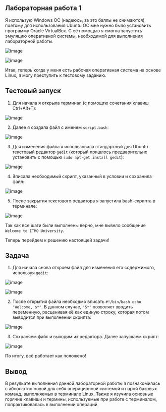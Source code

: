 ## Лабораторная работа 1

Я использую Windows OC (надеюсь, за это баллы не снимаются), поэтому для использования Ubuntu OC мне нужно было установить программу Oracle VirtualBox. С её помощью я смогла запустить эмуляцию оперативной системы, необходимой для выполнения лабораторной работы.

![image](https://github.com/user-attachments/assets/b0741360-94fe-45ee-b0db-afd06725cfec)

![image](https://github.com/user-attachments/assets/ccf30289-669d-4a78-94c2-9318cf17980b)

Итак, теперь когда у меня есть рабочая оперативная система на основе Linux, я могу преступить к тестовому заданию.

## Тестовый запуск

1. Для начала я открыла терминал (с помощтю сочетания клавиш Ctrl+Alt+T):

![image](https://github.com/user-attachments/assets/21d8ada6-7d65-4fce-a3f2-3f83e130ede7)

2. Далее я создала файл с именем `script.bash`:

![image](https://github.com/user-attachments/assets/cd331b2e-bf3b-4dbf-be1d-ace339215f0c)

3. Для изменения файла я использовала стандартный для Ubuntu текстовый редактор `gedit` (который пришлось предварительно установить с помощью `sudo apt-get install gedit`):

![image](https://github.com/user-attachments/assets/c94e8d2c-4d63-4c2e-ba29-8befb481d614)

4. Вписала необходимый скрипт, указанный в условии и сохранила файл:

![image](https://github.com/user-attachments/assets/6c223c66-1f4a-4da1-9e96-bb2582e81f1e)

5. После закрытия текстового редактора я запустила bash-скрипта в терминале:

![image](https://github.com/user-attachments/assets/b277237e-eae1-4483-adf5-7fe3a0864b15)

Так как все шаги были выполнены верно, мне вывело сообщение `Welcome to ITMO University`.

Теперь перейдем к решению настоящей задачи!

## Задача

1. Для начала снова откроем файл для изменения его содержимого, используя `gedit`:

![image](https://github.com/user-attachments/assets/7d35596c-c9fa-49b9-bd8e-4453217244f6)

![image](https://github.com/user-attachments/assets/7e5d923d-effb-4d23-af33-8b91652ff7e4)

2. После открытия файла необходмо вписать `#!/bin/bash echo "Welcome, $*"`. В данном случае, `"S*"` позволяет вводить переменную, расценивая её как единую строку, которая потом выводится при выполнении скрипта:

![image](https://github.com/user-attachments/assets/e12c863d-a856-46c9-850e-804aacb25eb2)

3. Сохраняем файл и выходим из редактора. Далее запускаем скрипт:

![image](https://github.com/user-attachments/assets/95382e37-b7aa-44c3-9cd8-b479ca34808a)

По итогу, всё работает как положено!

## Вывод

В резульате выполнения данной лабораторной работы я познакомилась с абсолютно новой для себя операционной системой и парой базовых команд, выполняемых в терминале Linux. Также я изучила основные горячие клавиши и термины, используемые при работе с терминалом, попрактиковалась в выполнении операций.
